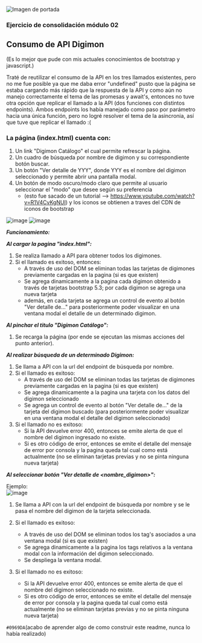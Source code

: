 
![Imagen de portada](https://user-images.githubusercontent.com/128870121/235820757-1c8c2ccf-0764-4878-9c61-cf644328f17d.jpg)


<h3> Ejercicio de consolidación módulo 02 </h3>
<h2> Consumo de API Digimon</h2>

(Es lo mejor que pude con mis actuales conocimientos de bootstrap y javascript.)

Traté de reutilizar el consumo de la API en los tres llamados existentes, pero no me fue posible ya que me daba error "undefined" pusto que la página se estaba cargando más rápido que la respuesta
de la API y como aún no manejo correctamente el tema de las promesas y await's, entonces no tuve otra opción que replicar el llamado a la API (dos funciones con distintos endpoints).  Ambos endpoints los había manejado como paso por parámetro hacia una única función, pero no logré resolver el tema de la asincronia, así que tuve que replicar el llamado :(

<h3>La página (index.html) cuenta con:</h3>

1. Un link "Digimon Catálogo" el cual permite refrescar la página.  
2. Un cuadro de búsqueda por nombre de digimon y su correspondiente botón buscar.  
3. Un botón "Ver detalle de YYY", donde YYY es el nombre del digimon seleccionado y permite abrir una pantalla modal.  
4. Un botón de modo oscuro/modo claro que permite al usuario seleccionar el "modo" que desee según su preferencia  
   - (esto fue sacado de un tutorial --> https://www.youtube.com/watch?v=R1V4CvKgNUI) y los iconos se obtienen a traves del CDN de iconos de bootstrap  

![image](https://user-images.githubusercontent.com/128870121/235825252-0f3bd2af-acb8-4932-b898-f84edb945560.png)
![image](https://user-images.githubusercontent.com/128870121/235825290-42de7fdf-11eb-4f64-8c97-a22eb5fd9c38.png)


***Funcionamiento:***

***Al cargar la pagina "index.html":***  
1. Se realiza llamado a API para obtener todos los digimones.  
2. Si el llamado es exitoso, entonces:  
   - A través de uso del DOM se eliminan todas las tarjetas de digimones previamente cargadas en la pagina (si es que existen)  
   - Se agrega dinamicamente a la pagina cada digimon obtenido a través de tarjetas bootstrap 5.3; por cada digimon se agrega una nueva tarjeta  
   - además, en cada tarjeta se agrega un control de evento al botón "Ver detalle de..." para posteriormente poder visualizar en una ventana modal el detalle de un determinado digimon.  
  
***Al pinchar el titulo "Digimon Catálogo":***  
1. Se recarga la página (por ende se ejecutan las mismas acciones del punto anterior).


***Al realizar búsqueda de un determinado Digimon:***  
1. Se llama a API con la url del endpoint de búsqueda por nombre.  
2. Si el llamado es exitoso:  
   - A través de uso del DOM se eliminan todas las tarjetas de digimones previamente cargadas en la pagina (si es que existen)  
   - Se agrega dinamicamente a la pagina una tarjeta con los datos del digimon seleccionado  
   - Se agrega un control de evento al botón "Ver detalle de..." de la tarjeta del digimon buscado (para posteriormente poder visualizar en una ventana modal el detalle del digimon seleccionado)  
3. Si el llamado no es exitoso:  
   - Si la API devuelve error 400, entonces se emite alerta de que el nombre del digimon ingresado no existe. 
   - Si es otro código de error, entonces se emite el detalle del mensaje de error por consola y la pagina queda tal cual como está actualmente (no se eliminan tarjetas previas y no se pinta ninguna nueva tarjeta)  


***Al seleccionar botón "Ver detalle de <nombre_digimon>":***  

Ejemplo:  
![image](https://user-images.githubusercontent.com/128870121/235824259-9b206a5f-10fd-439d-ab0b-c34bfd85cb53.png)

1. Se llama a API con la url del endpoint de búsqueda por nombre y se le pasa el nombre del digimon de la tarjeta seleccionada.  
2. Si el llamado es exitoso:  
   - A través de uso del DOM se eliminan todos los tag's asociados a una ventana modal (si es que existen)  
   - Se agrega dinamicamente a la pagina los tags relativos a la ventana modal con la información del digimon seleccionado.  
   - Se despliega la ventana modal.  
  
3. Si el llamado no es exitoso:  
   - Si la API devuelve error 400, entonces se emite alerta de que el nombre del digimon seleccionado no existe. 
   - Si es otro código de error, entonces se emite el detalle del mensaje de error por consola y la pagina queda tal cual como está actualmente (no se eliminan tarjetas previas y no se pinta ninguna nueva tarjeta)  

`#0969DA`(acabo de aprender algo de como construir este readme, nunca lo había realizado)

